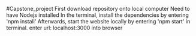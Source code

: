#Capstone_project
First download repository onto local computer
Need to have Nodejs installed
In the terminal, install the dependencies by entering 'npm install'
Afterwards, start the website locally by entering 'npm start' in terminal.
enter url: localhost:3000 into browser

